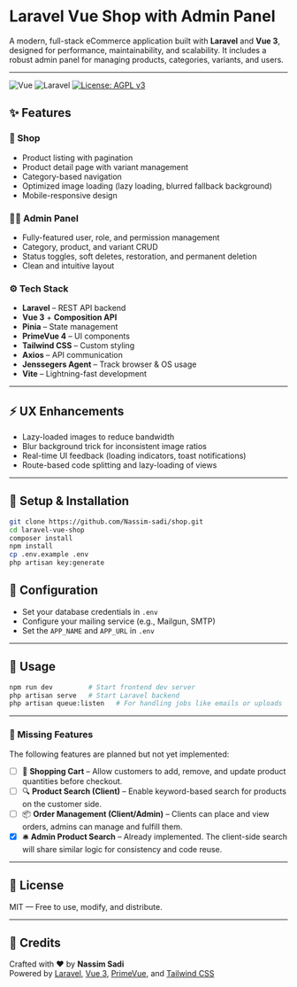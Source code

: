 # Laravel Vue Shop with Admin Panel

A modern, full-stack eCommerce application built with **Laravel** and **Vue 3**, designed for performance, maintainability, and scalability. It includes a robust admin panel for managing products, categories, variants, and users.

---

![Vue](https://img.shields.io/badge/Vue-3.x-42b883?logo=vue.js)
![Laravel](https://img.shields.io/badge/Laravel-10.x-red?logo=laravel)
[![License: AGPL v3](https://img.shields.io/badge/License-AGPL%20v3-blue.svg)](https://www.gnu.org/licenses/agpl-3.0)

## ✨ Features

### 🛒 Shop

- Product listing with pagination
- Product detail page with variant management
- Category-based navigation
- Optimized image loading (lazy loading, blurred fallback background)
- Mobile-responsive design

### 🧑‍💼 Admin Panel

- Fully-featured user, role, and permission management
- Category, product, and variant CRUD
- Status toggles, soft deletes, restoration, and permanent deletion
- Clean and intuitive layout

### ⚙️ Tech Stack

- **Laravel** – REST API backend
- **Vue 3** + **Composition API**
- **Pinia** – State management
- **PrimeVue 4** – UI components
- **Tailwind CSS** – Custom styling
- **Axios** – API communication
- **Jenssegers Agent** – Track browser & OS usage
- **Vite** – Lightning-fast development

---

## ⚡ UX Enhancements

- Lazy-loaded images to reduce bandwidth
- Blur background trick for inconsistent image ratios
- Real-time UI feedback (loading indicators, toast notifications)
- Route-based code splitting and lazy-loading of views

---

## 🧩 Setup & Installation

```bash
git clone https://github.com/Nassim-sadi/shop.git
cd laravel-vue-shop
composer install
npm install
cp .env.example .env
php artisan key:generate
```

## 🔧 Configuration

- Set your database credentials in `.env`
- Configure your mailing service (e.g., Mailgun, SMTP)
- Set the `APP_NAME` and `APP_URL` in `.env`

---

## 🚀 Usage

```bash
npm run dev         # Start frontend dev server
php artisan serve   # Start Laravel backend
php artisan queue:listen   # For handling jobs like emails or uploads
```

---

### 🚧 Missing Features

The following features are planned but not yet implemented:

- [ ] 🛒 **Shopping Cart** – Allow customers to add, remove, and update product quantities before checkout.
- [ ] 🔍 **Product Search (Client)** – Enable keyword-based search for products on the customer side.
- [ ] 📦 **Order Management (Client/Admin)** – Clients can place and view orders, admins can manage and fulfill them.
- [x] 🛎️ **Admin Product Search** – Already implemented. The client-side search will share similar logic for consistency and code reuse.

---

## 📝 License

MIT — Free to use, modify, and distribute.

---

## 🙌 Credits

Crafted with ❤️ by **Nassim Sadi**  
Powered by [Laravel](https://laravel.com), [Vue 3](https://vuejs.org), [PrimeVue](https://primevue.org), and [Tailwind CSS](https://tailwindcss.com)
